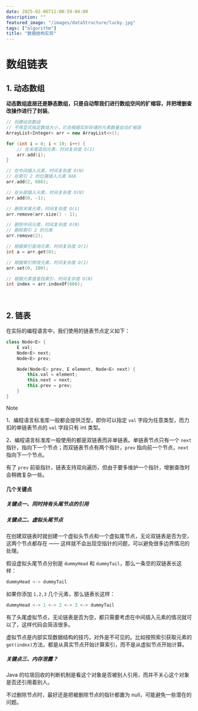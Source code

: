```yaml
---
date: 2025-02-06T11:00:59-04:00
description: ""
featured_image: "/images/dataStructure/lucky.jpg"
tags: ["algorithm"]
title: "数据结构实现"
---
```


# 数组链表

## 1. 动态数组

**动态数组底层还是静态数组，只是自动帮我们进行数组空间的扩缩容，并把增删查改操作进行了封装**。

```c++
// 创建动态数组
// 不用显式指定数组大小，它会根据实际存储的元素数量自动扩缩容
ArrayList<Integer> arr = new ArrayList<>();

for (int i = 0; i < 10; i++) {
    // 在末尾追加元素，时间复杂度 O(1)
    arr.add(i);
}

// 在中间插入元素，时间复杂度 O(N)
// 在索引 2 的位置插入元素 666
arr.add(2, 666);

// 在头部插入元素，时间复杂度 O(N)
arr.add(0, -1);

// 删除末尾元素，时间复杂度 O(1)
arr.remove(arr.size() - 1);

// 删除中间元素，时间复杂度 O(N)
// 删除索引 2 的元素
arr.remove(2);

// 根据索引查询元素，时间复杂度 O(1)
int a = arr.get(0);

// 根据索引修改元素，时间复杂度 O(1)
arr.set(0, 100);

// 根据元素值查找索引，时间复杂度 O(N)
int index = arr.indexOf(666);
```

&nbsp;

## 2. 链表

在实际的编程语言中，我们使用的链表节点定义如下：

```c++
class Node<E> {
    E val;
    Node<E> next;
    Node<E> prev;

    Node(Node<E> prev, E element, Node<E> next) {
        this.val = element;
        this.next = next;
        this.prev = prev;
    }
}
```

<!--more-->

> [!NOTE]
>
> 1、编程语言标准库一般都会提供泛型，即你可以指定 `val` 字段为任意类型，而力扣的单链表节点的 `val` 字段只有 int 类型。
>
> 2、编程语言标准库一般使用的都是双链表而非单链表。单链表节点只有一个 `next` 指针，指向下一个节点；而双链表节点有两个指针，`prev` 指向前一个节点，`next` 指向下一个节点。
>
> 有了 `prev` 前驱指针，链表支持双向遍历，但由于要多维护一个指针，增删查改时会稍微复杂一些。



#### 几个关键点

##### 关键点一、同时持有头尾节点的引用

##### 关键点二、虚拟头尾节点

在创建双链表时就创建一个虚拟头节点和一个虚拟尾节点，无论双链表是否为空，这两个节点都存在 —— 这样就不会出现空指针的问题，可以避免很多边界情况的处理。

假设虚拟头尾节点分别是 `dummyHead` 和 `dummyTail`，那么一条空的双链表长这样：

```c++
dummyHead <-> dummyTail
```

如果你添加 `1,2,3` 几个元素，那么链表长这样：

```c++
dummyHead <-> 1 <-> 2 <-> 3 <-> dummyTail
```

有了头尾虚拟节点，无论链表是否为空，都只需要考虑在中间插入元素的情况就可以了，这样代码会简洁很多。

虚拟节点是内部实现数据结构的技巧，对外是不可见的。比如按照索引获取元素的 `get(index)`方法，都是从真实节点开始计算索引，而不是从虚拟节点开始计算。

##### 关键点三、内存泄露？

 Java 的垃圾回收的判断机制是看这个对象是否被别人引用，而并不关心这个对象是否还引用着别人。

不过删除节点时，最好还是把被删除节点的指针都置为 null，可能避免一些潜在的问题。



